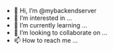 - 👋 Hi, I’m @mybackendserver
- 👀 I’m interested in ...
- 🌱 I’m currently learning ...
- 💞️ I’m looking to collaborate on ...
- 📫 How to reach me ...

<!---
mybackendserver/mybackendserver is a ✨ special ✨ repository because its `README.md` (this file) appears on your GitHub profile.
You can click the Preview link to take a look at your changes.
--->
